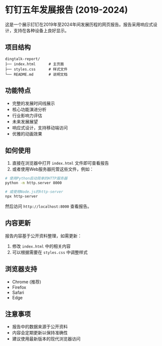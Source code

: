 # 钉钉五年发展报告 (2019-2024)

这是一个展示钉钉在2019年至2024年间发展历程的网页报告。报告采用响应式设计，支持在各种设备上良好显示。

## 项目结构

```
dingtalk-report/
├── index.html      # 主页面
├── styles.css      # 样式文件
└── README.md       # 说明文档
```

## 功能特点

- 完整的发展时间线展示
- 核心功能演进分析
- 行业影响力评估
- 未来发展展望
- 响应式设计，支持移动端访问
- 优雅的动画效果

## 如何使用

1. 直接在浏览器中打开 `index.html` 文件即可查看报告
2. 或者使用Web服务器托管这些文件，例如：

```bash
# 使用Python启动简单的HTTP服务器
python -m http.server 8000

# 或使用Node.js的http-server
npx http-server
```

然后访问 `http://localhost:8000` 查看报告。

## 内容更新

报告内容基于公开资料整理，如需更新：

1. 修改 `index.html` 中的相关内容
2. 可以根据需要在 `styles.css` 中调整样式

## 浏览器支持

- Chrome (推荐)
- Firefox
- Safari
- Edge

## 注意事项

- 报告中的数据来源于公开资料
- 内容会定期更新以保持准确性
- 建议使用最新版本的现代浏览器访问 